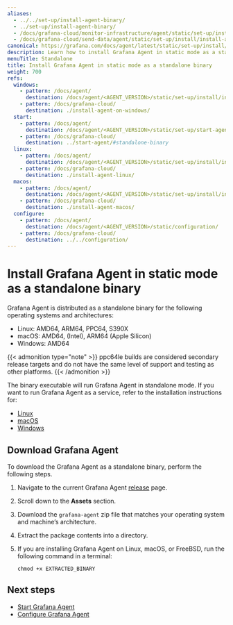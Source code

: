 ```yaml
---
aliases:
  - ../../set-up/install-agent-binary/
  - ../set-up/install-agent-binary/
  - /docs/grafana-cloud/monitor-infrastructure/agent/static/set-up/install/install-agent-binary/
  - /docs/grafana-cloud/send-data/agent/static/set-up/install/install-agent-binary/
canonical: https://grafana.com/docs/agent/latest/static/set-up/install/install-agent-binary/
description: Learn how to install Grafana Agent in static mode as a standalone binary
menuTitle: Standalone
title: Install Grafana Agent in static mode as a standalone binary
weight: 700
refs:
  windows:
    - pattern: /docs/agent/
      destination: /docs/agent/<AGENT_VERSION>/static/set-up/install/install-agent-on-windows/
    - pattern: /docs/grafana-cloud/
      destination: ./install-agent-on-windows/
  start:
    - pattern: /docs/agent/
      destination: /docs/agent/<AGENT_VERSION>/static/set-up/start-agent/#standalone-binary
    - pattern: /docs/grafana-cloud/
      destination: ../start-agent/#standalone-binary
  linux:
    - pattern: /docs/agent/
      destination: /docs/agent/<AGENT_VERSION>/static/set-up/install/install-agent-linux/
    - pattern: /docs/grafana-cloud/
      destination: ./install-agent-linux/
  macos:
    - pattern: /docs/agent/
      destination: /docs/agent/<AGENT_VERSION>/static/set-up/install/install-agent-macos/
    - pattern: /docs/grafana-cloud/
      destination: ./install-agent-macos/
  configure:
    - pattern: /docs/agent/
      destination: /docs/agent/<AGENT_VERSION>/static/configuration/
    - pattern: /docs/grafana-cloud/
      destination: ../../configuration/
---
```


# Install Grafana Agent in static mode as a standalone binary

Grafana Agent is distributed as a standalone binary for the following operating systems and architectures:

- Linux: AMD64, ARM64, PPC64, S390X
- macOS: AMD64, (Intel), ARM64 (Apple Silicon)
- Windows: AMD64

{{< admonition type="note" >}}
ppc64le builds are considered secondary release targets and do not have the same level of support and testing as other platforms.
{{< /admonition >}}

The binary executable will run Grafana Agent in standalone mode. If you want to run Grafana Agent as a service, refer to the installation instructions for:

- [Linux](ref:linux)
- [macOS](ref:macos)
- [Windows](ref:windows)

## Download Grafana Agent

To download the Grafana Agent as a standalone binary, perform the following steps.

1. Navigate to the current Grafana Agent [release](https://github.com/grafana/agent/releases) page.

1. Scroll down to the **Assets** section.

1. Download the `grafana-agent` zip file that matches your operating system and machine’s architecture.

1. Extract the package contents into a directory.

1. If you are installing Grafana Agent on Linux, macOS, or FreeBSD, run the following command in a terminal:

   ```shell
   chmod +x EXTRACTED_BINARY
   ```

## Next steps

- [Start Grafana Agent](ref:start)
- [Configure Grafana Agent](ref:configure)
